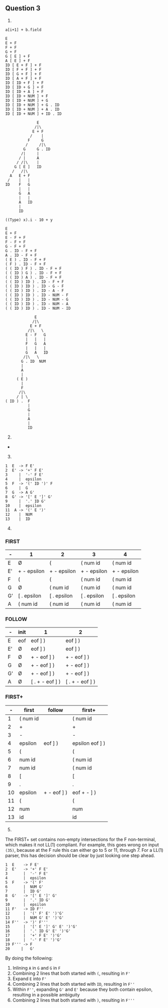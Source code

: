 Question 3
----------

1.

```
a[i+1] + b.field

E
E + F
F + F
G + F
G [ E ] + F
A [ E ] + F
ID [ E + F ] + F
ID [ F + F ] + F
ID [ G + F ] + F
ID [ A + F ] + F
ID [ ID + F ] + F
ID [ ID + G ] + F
ID [ ID + A ] + F
ID [ ID + NUM ] + F
ID [ ID + NUM ] + G
ID [ ID + NUM ] + G . ID
ID [ ID + NUM ] + A . ID
ID [ ID + NUM ] + ID . ID

              E
             /|\
            E + F
           /    |
          F     G
         /     /|\
        G     G . ID
       /|     |
      / |     A
     / /|\    |
    G [ E ]   ID
   /   /|\
  A   E + F
 /    |   |
ID    F   G
      |   |
      G   A
      |   |
      A   ID
      |
      ID
```

```
((Type) x).i - 10 + y

E
E + F
E - F + F
F - F + F
G - F + F
G . ID - F + F
A . ID - F + F
( E ) . ID - F + F
( F ) . ID - F + F
( ( ID ) F ) . ID - F + F
( ( ID ) G ) . ID - F + F
( ( ID ) A ) . ID - F + F
( ( ID ) ID ) . ID - F + F
( ( ID ) ID ) . ID - G - F
( ( ID ) ID ) . ID - A - F
( ( ID ) ID ) . ID - NUM - F
( ( ID ) ID ) . ID - NUM - G
( ( ID ) ID ) . ID - NUM - A
( ( ID ) ID ) . ID - NUM - ID

             E
            /|\
           E + F
          /|\   \
         E - F   G
         |   |   |
         F   G   A
         |   |   |
         G   A   ID
        /|\   \
       G . ID  NUM
       |
       A
       |
     ( E )
       |
       F
      /|\
     / | \
( ID ) .  F
          |
          G
          |
          A
          |
          ID
```

2.

-

3.

```
1  E  -> F E'
2  E' -> '+' F E'
3     |  '-' F E'
4     |  epsilon
5  F  -> '(' ID ')' F
6     |  G
7  G  -> A G'
8  G' -> '[' E ']' G'
9     |  '.' ID G'
10    |  epsilon
11  A -> '(' E ')'
12    |  NUM
13    |  ID
```

4.
### FIRST

| - |           1 |           2 |           3 |           4 |
|---|-------------|-------------|-------------|-------------|
| E |           Ø |           ( |    ( num id |    ( num id |  
| E'| + - epsilon | + - epsilon | + - epsilon | + - epsilon |
| F |           ( |           ( |    ( num id |    ( num id |
| G |           Ø |    ( num id |    ( num id |    ( num id |
| G'| [ . epsilon | [ . epsilon | [ . epsilon | [ . epsilon |
| A |    ( num id |    ( num id |    ( num id |    ( num id |

### FOLLOW

| - | init |               1 |               2 |
|---|------|-----------------|-----------------|
| E |  eof |         eof ] ) |         eof ] ) |
| E'|    Ø |         eof ] ) |         eof ] ) |
| F |    Ø |     + - eof ] ) |     + - eof ] ) |
| G |    Ø |     + - eof ] ) |     + - eof ] ) |
| G'|    Ø |     + - eof ] ) |     + - eof ] ) |
| A |    Ø | [ . + - eof ] ) | [ . + - eof ] ) |

### FIRST+

|  - |    first |      follow |          first+ |
|----|----------|-------------|-----------------|
|  1 | ( num id |             |        ( num id |
|  2 |        + |             |               + |
|  3 |        - |             |               - |
|  4 |  epsilon |     eof ] ) | epsilon eof ] ) |
|  5 |        ( |             |               ( |
|  6 |   num id |             |        ( num id |
|  7 |   num id |             |        ( num id |
|  8 |        [ |             |               [ |
|  9 |        . |             |               . |
| 10 |  epsilon | + - eof ] ) |     eof + - ] ) |
| 11 |        ( |             |               ( |
| 12 |      num |             |             num |
| 13 |       id |             |              id |

5.

The FIRST+ set contains non-empty intersections for the F non-terminal, which makes it not LL(1) compliant. For example, this goes wrong on input `(35)`, because at the F rule this can either go to 5 or 11, through 7. For a LL(1) parser, this has decision should be clear by just looking one step ahead.

```
1  E    -> F E'
2  E'   -> '+' F E'
3       |  '-' F E'
4       |  epsilon
5  F    -> '(' F'
6       |  NUM G'
7       |  ID G'
8  G'   -> '[' E ']' G'
9       |  '.' ID G' 
10      |  epsilon
11 F'   -> ID F''
12      |  '(' F' E' ')'G'
13      |  NUM G' E' ')'G'
14 F''  -> ')' F'''
15      |  '[' E ']' G' E' ')'G'
16      |  '.' ID G' E' ')'G'
17      |  '+' F E' ')'G'
18      |  '-' F E' ')'G'
19 F''' -> F
20     |   G'
```

By doing the following:

1. Inlining `A` in `G` and `G` in `F`
2. Combining 2 lines that both started with `(`, resulting in `F'`
3. Expand `E` into `F'`
4. Combining 2 lines that both started with `ID`, resulting in `F''`
5. Within `F''`, expanding `G'` and `E'` because they both contain epsilon, resulting in a possible ambiguity
6. Combining 2 lines that both started with `)`, resulting in `F'''`
